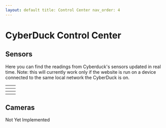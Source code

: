 ```yaml
---
layout: default title: Control Center nav_order: 4
---
```


# CyberDuck Control Center

## Sensors

Here you can find the readings from Cyberduck's sensors updated in real time.
Note: this will currently work only if the website is run on a device connected to the same local network the CyberDuck is on.

<table class="embed">
    <tr>
        <th>
            <canvas id="waterDustChart"></canvas>
        </th>
        <th>
            <canvas id="waterTurbidityChart"></canvas>
        </th>
    </tr>
    <tr>
        <th>
            <canvas id="waterTemperatureChart"></canvas>
        </th>
        <th>
            <canvas id="atmosphericHumidityChart"></canvas>
        </th>
        </tr>
    <tr>
        <th>
            <canvas id="atmosphericPressureChart"></canvas>
        </th>
        <th>
            <canvas id="atmosphericTemperatureChart"></canvas>
        </th>
    </tr>
</table>

## Cameras
Not Yet Implemented

<script src="https://ajax.googleapis.com/ajax/libs/jquery/3.5.1/jquery.min.js"></script>
<script src="https://cdnjs.cloudflare.com/ajax/libs/Chart.js/2.9.3/Chart.js"></script>

<script src="communication.js"></script>
<script src="database.js"></script>
<script src="charts.js"></script>
<script src="main.js"></script>